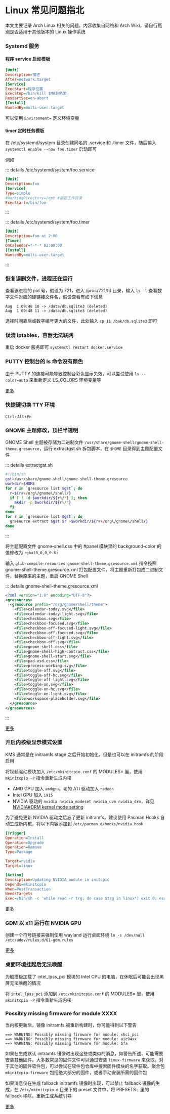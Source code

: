 # Linux 常见问题指北

本文主要记录 Arch Linux 相关的问题。内容收集自网络和 Arch Wiki，请自行甄别是否适用于其他版本的 Linux 操作系统

### Systemd 服务

#### 程序 service 启动模板

```ini
[Unit]
Description=描述
After=network.target
[Service]
ExecStart=程序位置
ExecStop=/bin/kill $MAINPID
RestartSec=on-abort
[Install]
WantedBy=multi-user.target
```

可以使用 `Environment=` 定义环境变量

#### timer 定时任务模板

在 /etc/systemd/system 目录创建同名的 .service 和 .timer 文件，随后输入 `systemctl enable --now foo.timer` 启动即可

例如

::: details /etc/systemd/system/foo.service
```ini
[Unit]
Description=foo
[Service]
Type=simple
#WorkingDirectory=/opt #指定工作目录
ExecStart=/bin/foo
```
:::

::: details /etc/systemd/system/foo.timer
```ini
[Unit]
Description=foo at 2:00
[Timer]
OnCalendar=*-*-* 02:00:00
[Install]
WantedBy=multi-user.target
```
:::

### 恢复误删文件，进程还在运行

查看该进程的 pid 号，假设为 721，进入 /proc/721/fd 目录，输入 `ls -l` 查看数字文件对应的硬链接文件名，假设查看有如下信息

```console
Aug  1 09:48 10 -> /data/db.sqlite3 (deleted)
Aug  1 09:48 11 -> /data/db.sqlite3 (deleted)
```

选择时间靠后或数字编号更大的文件，此处输入 `cp 11 /bak/db.sqlite3` 即可

### 误清 iptables，容器无法联网

重启 docker 服务即可 `systemctl restart docker.service`

### PUTTY 控制台的 ls 命令没有颜色

由于 PUTTY 的连接可能导致控制台彩色显示失效，可以尝试使用 `ls --color=auto` 来重新定义 LS_COLORS 环境变量等

[更多](https://wiki.archlinux.org/title/Color_output_in_console#ls)

### 快捷键切换 TTY 环境

`Ctrl`+`Alt`+`Fn`

### GNOME 主题修改，顶栏半透明

GNOME Shell 主题被存储为二进制文件 `/usr/share/gnome-shell/gnome-shell-theme.gresource`，运行 extractgst.sh 拆包脚本，在 `$HOME` 目录得到主题配置文件

::: details extractgst.sh
```sh
#!/bin/sh
gst=/usr/share/gnome-shell/gnome-shell-theme.gresource
workdir=$HOME
for r in `gresource list $gst`; do
  r=${r#\/org\/gnome\/shell/}
  if [ ! -d $workdir/${r%/*} ]; then
    mkdir -p $workdir/${r%/*}
  fi
done
for r in `gresource list $gst`; do
  gresource extract $gst $r >$workdir/${r#\/org\/gnome\/shell/}
done
```
:::

将主题配置文件 gnome-shell.css 中的 #panel 模块里的 background-color 的值修改为 `rgba(0,0,0,0.6)`

输入 `glib-compile-resources gnome-shell-theme.gresource.xml` 指令按照 gnome-shell-theme.gresource.xml 打包配置文件，将主题重新打包成二进制文件，替换原来的主题，重启 GNOME Shell

::: details gnome-shell-theme.gresource.xml
```xml
<?xml version="1.0" encoding="UTF-8"?>
<gresources>
  <gresource prefix="/org/gnome/shell/theme">
    <file>calendar-today.svg</file>
    <file>calendar-today-light.svg</file>
    <file>checkbox.svg</file>
    <file>checkbox-focused.svg</file>
    <file>checkbox-off-focused-light.svg</file>
    <file>checkbox-off-focused.svg</file>
    <file>checkbox-off-light.svg</file>
    <file>checkbox-off.svg</file>
    <file>gnome-shell.css</file>
    <file>gnome-shell-high-contrast.css</file>
    <file>gnome-shell-start.svg</file>
    <file>pad-osd.css</file>
    <file>process-working.svg</file>
    <file>toggle-off.svg</file>
    <file>toggle-off-hc.svg</file>
    <file>toggle-off-light.svg</file>
    <file>toggle-on.svg</file>
    <file>toggle-on-hc.svg</file>
    <file>toggle-on-light.svg</file>
    <file>workspace-placeholder.svg</file>
  </gresource>
</gresources>
```
:::

[更多](https://wiki.archlinux.org/title/GDM#Configuration)

### 开启内核级显示模式设置

KMS 通常是在 initramfs stage 之后开始初始化，但是也可以在 initramfs 的阶段启用

将视频驱动模块加入 `/etc/mkinitcpio.conf` 的 MODULES= 里，使用 `mkinitcpio -P` 指令重新生成内核

- AMD GPU 加入 `amdgpu`，老的 ATI 驱动加入 `radeon`
- Intel GPU 加入 `i915`
- NVIDIA 驱动的 `nvidia nvidia_modeset nvidia_uvm nvidia_drm`，详见 [NVIDIA#DRM kernel mode setting](https://wiki.archlinux.org/title/NVIDIA#DRM_kernel_mode_setting)

为了避免更新 NVIDIA 驱动之后忘了更新 initramfs，建议使用 Pacman Hooks 自动生成新内核，将以下内容添加到 `/etc/pacman.d/hooks/nvidia.hook`

```ini
[Trigger]
Operation=Install
Operation=Upgrade
Operation=Remove
Type=Package

Target=nvidia
Target=linux

[Action]
Description=Updating NVIDIA module in initcpio
Depends=mkinitcpio
When=PostTransaction
NeedsTargets
Exec=/bin/sh -c 'while read -r trg; do case $trg in linux*) exit 0; esac; done; /usr/bin/mkinitcpio -P'
```

[更多](https://wiki.archlinux.org/title/Kernel_mode_setting#Early_KMS_start)

### GDM 以 x11 运行在 NVIDIA GPU

创建一个符号链接来强制使用 wayland 运行桌面环境 `ln -s /dev/null /etc/udev/rules.d/61-gdm.rules`

[更多](https://wiki.archlinux.org/title/GDM#Wayland_and_the_proprietary_NVIDIA_driver)

### 桌面环境挂起后无法唤醒

为触摸板加载了 intel_lpss_pci 模块的 Intel CPU 的电脑，在休眠后可能会出现黑屏无法唤醒的情况

将 `intel_lpss_pci` 添加到 `/etc/mkinitcpio.conf` 的 MODULES= 里，使用 `mkinitcpio -P` 指令重新生成内核

### Possibly missing firmware for module XXXX

当内核更新后，镜像 initramfs 被重新构建时，你可能得到以下警告

```console
==> WARNING: Possibly missing firmware for module: xhci_pci
==> WARNING: Possibly missing firmware for module: aic94xx
==> WARNING: Possibly missing firmware for module: bfa
```

如果在生成默认 initramfs 镜像时出现这些或类似的消息，如警告所述，可能需要安装其他固件。大多数常见的固件文件可以通过安装 `linux-firmware` 来获取。对于其他的固件软件包，可以尝试在软件包仓库中搜索固件模块的名字获取。聚合包 `mkinitcpio-firmware` 包括绝大部分的固件，或者手动安装所需的固件包

如果消息仅在生成 fallback initramfs 镜像时出现，可以禁止 fallback 镜像的生成，在 `/etc/mkinitcpio.d` 目录下的 preset 文件中，将 PRESETS= 里的 fallback 移除，重新生成系统引导

[更多](https://wiki.archlinux.org/title/Mkinitcpio#Possibly_missing_firmware_for_module_XXXX)
